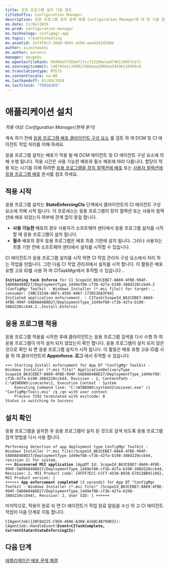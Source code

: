 ```yaml
---
title: 응용 프로그램 설치 기술 참조
titleSuffix: Configuration Manager
description: 응용 프로그램 설치 문제 해결 Configuration Manager에 대 한 기술 참조입니다.
ms.date: 11/04/2019
ms.prod: configuration-manager
ms.technology: configmgr-app
ms.topic: troubleshooting
ms.assetid: 2af4f9c3-16b8-4691-a59d-aea6241d288e
author: aczechowski
ms.author: aaroncz
manager: dougeby
ms.openlocfilehash: 09d86e57d5bef1fccf3220be1ed79811985fe1fc
ms.sourcegitcommit: 148745e1c3d9817d8beea20684a54436210959c6
ms.translationtype: MTE75
ms.contentlocale: ko-KR
ms.lasthandoff: 01/09/2020
ms.locfileid: "75818369"
---
```

# <a name="application-installation"></a>애플리케이션 설치

*적용 대상: Configuration Manager(현재 분기)*

계속 하기 전에 [응용 프로그램 배포 클라이언트 구성 요소](/sccm/apps/understand/client-components-technical-reference) 를 검토 하 여 DCM 및 CI 에이전트 작업 처리를 이해 하세요.

응용 프로그램 설치는 배포가 적용 될 때 DCM 에이전트 및 CI 에이전트 구성 요소에 의해 수행 됩니다. 적용 시간은 사용 가능한 배포와 필수 배포에 따라 다릅니다. 할당이 적용 되는 시기를 이해 하려면 [응용 프로그램을 장치 컬렉션에 배포](/sccm/apps/understand/device-deployment-technical-reference) 또는 [사용자 컬렉션에 응용 프로그램 배포](/sccm/apps/understand/user-deployment-technical-reference) 문서를 참조 하세요.

## <a name="enforcement-initiation"></a>적용 시작

응용 프로그램 설치는 **StateEnforcingCIs** 단계에서 클라이언트의 CI 에이전트 구성 요소에 의해 시작 됩니다. 이 프로세스는 응용 프로그램이 장치 컬렉션 또는 사용자 컬렉션에 배포 되었는지 여부에 관계 없이 동일 합니다.

- **사용 가능한** 배포의 경우 사용자가 소프트웨어 센터에서 응용 프로그램 설치를 시작할 때 응용 프로그램이 설치 됩니다.
- **필수** 배포의 경우 응용 프로그램은 배포 최종 기한에 설치 됩니다. 그러나 사용자는 최종 기한 전에 소프트웨어 센터에서 설치를 시작할 수 있습니다.

CI 에이전트가 응용 프로그램 설치를 시작 하면 CI 작업 관리자 구성 요소에서 처리 하는 작업을 만듭니다. 그런 다음 CI 작업 관리자에서 설치를 시작 합니다. 이 활동은 배포 유형 고유 ID를 사용 하 여 CITaskMgr에서 추적할 수 있습니다 **.**

<pre><code class="lang-text"><b>Initiating task Enforce</b> for CI ScopeId_B63CEBE7-8A69-4FBE-994F-5AD0A8488D27/DeploymentType_1d49ef88-cf3b-42fa-b198-388d220ccb44.2 (ConfigMgr Toolkit - Windows Installer (*.msi file)) for target: , consumer: {9BC3154A-98F1-4595-A967-173D536A3F94}
Initiated application enforcement. : CITask(ScopeId_B63CEBE7-8A69-4FBE-994F-5AD0A8488D27/DeploymentType_1d49ef88-cf3b-42fa-b198-388d220ccb44.2..Install.Enforce)
</code></pre>

## <a name="application-enforcement"></a>응용 프로그램 적용

응용 프로그램 적용을 시작한 후에 클라이언트는 응용 프로그램 검색을 다시 수행 하 여 응용 프로그램이 아직 설치 되지 않았는지 확인 합니다. 응용 프로그램이 설치 되지 않은 것으로 확인 되 면 응용 프로그램 설치가 시작 됩니다. 이 활동은 배포 유형 고유 ID를 사용 하 여 클라이언트의 **Appenforce. 로그** 에서 추적할 수 있습니다.

```text
+++ Starting Install enforcement for App DT "ConfigMgr Toolkit - Windows Installer (*.msi file)" ApplicationDeliveryType - ScopeId_B63CEBE7-8A69-4FBE-994F-5AD0A8488D27/DeploymentType_1d49ef88-cf3b-42fa-b198-388d220ccb44, Revision - 2, ContentPath - C:\WINDOWS\ccmcache\2, Execution Context - System
    Executing Command line: "C:\WINDOWS\system32\msiexec.exe" /i "ConfigMgrTools.msi" /q /qn with user context
    Process 7292 terminated with exitcode: 0
Status is switching to Success
```

## <a name="installation-verification"></a>설치 확인

응용 프로그램을 설치한 후 응용 프로그램이 설치 된 것으로 검색 되도록 응용 프로그램 검색 방법을 다시 사용 합니다.

<pre><code class="lang-text">Performing detection of app deployment type ConfigMgr Toolkit - Windows Installer (*.msi file)(ScopeId_B63CEBE7-8A69-4FBE-994F-5AD0A8488D27/DeploymentType_1d49ef88-cf3b-42fa-b198-388d220ccb44, revision 2) for system.
+++ <b>Discovered MSI application</b> [AppDT Id: ScopeId_B63CEBE7-8A69-4FBE-994F-5AD0A8488D27/DeploymentType_1d49ef88-cf3b-42fa-b198-388d220ccb44, Revision: 2, MSI Product code: {4FFF7ECC-CCF7-4530-B938-E7812BB91186}, MSI Product version: ]
++++++ <b>App enforcement completed</b> (3 seconds) for App DT "ConfigMgr Toolkit - Windows Installer (*.msi file)" [ScopeId_B63CEBE7-8A69-4FBE-994F-5AD0A8488D27/DeploymentType_1d49ef88-cf3b-42fa-b198-388d220ccb44], Revision: 2, User SID: ] ++++++
</code></pre>

마지막으로, 적용이 완료 되 면 CI 에이전트가 작업 완료 알림을 수신 하 고 CI 에이전트 작업이 다음 단계로 이동 합니다.

<pre><code class="lang-text">CIAgentJob({2BF84225-C9E8-49A6-A308-A160C4B799D3}): CAgentJob::HandleEvent(<b>Event=CITaskComplete, CurrentState=StateEnforcingCIs</b>)
</code></pre>

## <a name="next-steps"></a>다음 단계

[애플리케이션 배포 문제 해결](/sccm/apps/deploy-use/troubleshoot-application-deployment)
